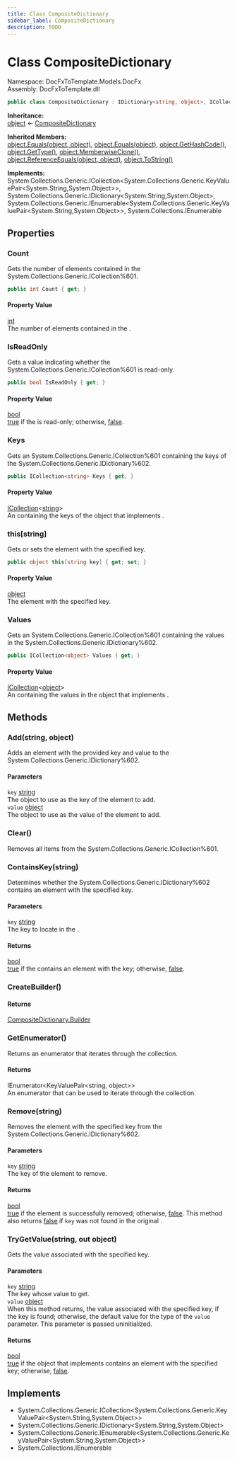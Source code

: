 ```yaml
---
title: Class CompositeDictionary
sidebar_label: CompositeDictionary
description: TODO
---
```


# Class CompositeDictionary
Namespace: DocFxToTemplate.Models.DocFx   
Assembly: DocFxToTemplate.dll
    
   

```csharp title="src/DocFxToTemplate/Models/DocFx/CompositeDictionary.cs#8" 
public class CompositeDictionary : IDictionary<string, object>, ICollection<KeyValuePair<string, object>>, IEnumerable<KeyValuePair<string, object>>, IEnumerable
```

**Inheritance:**   
[object](https://learn.microsoft.com/dotnet/api/system.object) &lt;- 
[CompositeDictionary](../DocFxToTemplate.Models.DocFx/CompositeDictionary)   

**Inherited Members:**   
[object.Equals(object, object)](https://learn.microsoft.com/dotnet/api/system.object.equals#system-object-equals(system-object-system-object)), [object.Equals(object)](https://learn.microsoft.com/dotnet/api/system.object.equals#system-object-equals(system-object)), [object.GetHashCode()](https://learn.microsoft.com/dotnet/api/system.object.gethashcode), [object.GetType()](https://learn.microsoft.com/dotnet/api/system.object.gettype), [object.MemberwiseClone()](https://learn.microsoft.com/dotnet/api/system.object.memberwiseclone), [object.ReferenceEquals(object, object)](https://learn.microsoft.com/dotnet/api/system.object.referenceequals), [object.ToString()](https://learn.microsoft.com/dotnet/api/system.object.tostring)   

**Implements:**   
System.Collections.Generic.ICollection\<System.Collections.Generic.KeyValuePair\<System.String,System.Object\>\>, System.Collections.Generic.IDictionary\<System.String,System.Object\>, System.Collections.Generic.IEnumerable\<System.Collections.Generic.KeyValuePair\<System.String,System.Object\>\>, System.Collections.IEnumerable   

## Properties
### Count
Gets the number of elements contained in the System.Collections.Generic.ICollection%601.   
            
```csharp title="src/DocFxToTemplate/Models/DocFx/CompositeDictionary.cs#54"
public int Count { get; }
```   

#### Property Value
[int](https://learn.microsoft.com/dotnet/api/system.int32)   
The number of elements contained in the <xref href="System.Collections.Generic.ICollection%601" data-throw-if-not-resolved="false"></xref>.   
### IsReadOnly
Gets a value indicating whether the System.Collections.Generic.ICollection%601 is read-only.   
            
```csharp title="src/DocFxToTemplate/Models/DocFx/CompositeDictionary.cs#56"
public bool IsReadOnly { get; }
```   

#### Property Value
[bool](https://learn.microsoft.com/dotnet/api/system.boolean)   
<a href="https://learn.microsoft.com/dotnet/csharp/language-reference/builtin-types/bool">true</a> if the <xref href="System.Collections.Generic.ICollection%601" data-throw-if-not-resolved="false"></xref> is read-only; otherwise, <a href="https://learn.microsoft.com/dotnet/csharp/language-reference/builtin-types/bool">false</a>.   
### Keys
Gets an System.Collections.Generic.ICollection%601 containing the keys of the System.Collections.Generic.IDictionary%602.   
            
```csharp title="src/DocFxToTemplate/Models/DocFx/CompositeDictionary.cs#58"
public ICollection<string> Keys { get; }
```   

#### Property Value
[ICollection](https://learn.microsoft.com/dotnet/api/system.collections.generic.icollection-1)&lt;[string](https://learn.microsoft.com/dotnet/api/system.string)&gt;   
An <xref href="System.Collections.Generic.ICollection%601" data-throw-if-not-resolved="false"></xref> containing the keys of the object that implements <xref href="System.Collections.Generic.IDictionary%602" data-throw-if-not-resolved="false"></xref>.   
### this[string]
Gets or sets the element with the specified key.   
            
```csharp title="src/DocFxToTemplate/Models/DocFx/CompositeDictionary.cs#23"
public object this[string key] { get; set; }
```   

#### Property Value
[object](https://learn.microsoft.com/dotnet/api/system.object)   
The element with the specified key.   
### Values
Gets an System.Collections.Generic.ICollection%601 containing the values in the System.Collections.Generic.IDictionary%602.   
            
```csharp title="src/DocFxToTemplate/Models/DocFx/CompositeDictionary.cs#60"
public ICollection<object> Values { get; }
```   

#### Property Value
[ICollection](https://learn.microsoft.com/dotnet/api/system.collections.generic.icollection-1)&lt;[object](https://learn.microsoft.com/dotnet/api/system.object)&gt;   
An <xref href="System.Collections.Generic.ICollection%601" data-throw-if-not-resolved="false"></xref> containing the values in the object that implements <xref href="System.Collections.Generic.IDictionary%602" data-throw-if-not-resolved="false"></xref>.   
   

   

## Methods
### Add(string, object)
Adds an element with the provided key and value to the System.Collections.Generic.IDictionary%602.   

#### Parameters
`key` [string](https://learn.microsoft.com/dotnet/api/system.string)   
The object to use as the key of the element to add.   
`value` [object](https://learn.microsoft.com/dotnet/api/system.object)   
The object to use as the value of the element to add.   

### Clear()
Removes all items from the System.Collections.Generic.ICollection%601.   


### ContainsKey(string)
Determines whether the System.Collections.Generic.IDictionary%602 contains an element with the specified key.   

#### Parameters
`key` [string](https://learn.microsoft.com/dotnet/api/system.string)   
The key to locate in the <xref href="System.Collections.Generic.IDictionary%602" data-throw-if-not-resolved="false"></xref>.   
#### Returns
 [bool](https://learn.microsoft.com/dotnet/api/system.boolean)    
<a href="https://learn.microsoft.com/dotnet/csharp/language-reference/builtin-types/bool">true</a> if the <xref href="System.Collections.Generic.IDictionary%602" data-throw-if-not-resolved="false"></xref> contains an element with the key; otherwise, <a href="https://learn.microsoft.com/dotnet/csharp/language-reference/builtin-types/bool">false</a>.   

### CreateBuilder()
   

#### Returns
 [CompositeDictionary.Builder](../DocFxToTemplate.Models.DocFx/CompositeDictionary.Builder)    
   

### GetEnumerator()
Returns an enumerator that iterates through the collection.   

#### Returns
 IEnumerator&lt;KeyValuePair&lt;string, object&gt;&gt;    
An enumerator that can be used to iterate through the collection.   

### Remove(string)
Removes the element with the specified key from the System.Collections.Generic.IDictionary%602.   

#### Parameters
`key` [string](https://learn.microsoft.com/dotnet/api/system.string)   
The key of the element to remove.   
#### Returns
 [bool](https://learn.microsoft.com/dotnet/api/system.boolean)    
<a href="https://learn.microsoft.com/dotnet/csharp/language-reference/builtin-types/bool">true</a> if the element is successfully removed; otherwise, <a href="https://learn.microsoft.com/dotnet/csharp/language-reference/builtin-types/bool">false</a>.  This method also returns <a href="https://learn.microsoft.com/dotnet/csharp/language-reference/builtin-types/bool">false</a> if <code class="paramref">key</code> was not found in the original <xref href="System.Collections.Generic.IDictionary%602" data-throw-if-not-resolved="false"></xref>.   

### TryGetValue(string, out object)
Gets the value associated with the specified key.   

#### Parameters
`key` [string](https://learn.microsoft.com/dotnet/api/system.string)   
The key whose value to get.   
`value` [object](https://learn.microsoft.com/dotnet/api/system.object)   
When this method returns, the value associated with the specified key, if the key is found; otherwise, the default value for the type of the <code class="paramref">value</code> parameter. This parameter is passed uninitialized.   
#### Returns
 [bool](https://learn.microsoft.com/dotnet/api/system.boolean)    
<a href="https://learn.microsoft.com/dotnet/csharp/language-reference/builtin-types/bool">true</a> if the object that implements <xref href="System.Collections.Generic.IDictionary%602" data-throw-if-not-resolved="false"></xref> contains an element with the specified key; otherwise, <a href="https://learn.microsoft.com/dotnet/csharp/language-reference/builtin-types/bool">false</a>.   

   

   

## Implements
* System.Collections.Generic.ICollection\<System.Collections.Generic.KeyValuePair\<System.String,System.Object\>\>
* System.Collections.Generic.IDictionary\<System.String,System.Object\>
* System.Collections.Generic.IEnumerable\<System.Collections.Generic.KeyValuePair\<System.String,System.Object\>\>
* System.Collections.IEnumerable
   

   